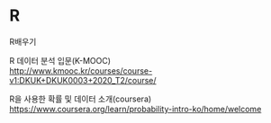 # R
R배우기  

R 데이터 분석 입문(K-MOOC)  
http://www.kmooc.kr/courses/course-v1:DKUK+DKUK0003+2020_T2/course/  

R을 사용한 확률 및 데이터 소개(coursera)  
https://www.coursera.org/learn/probability-intro-ko/home/welcome  